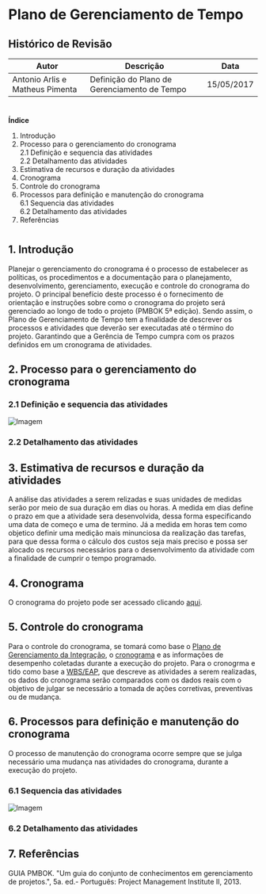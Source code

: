 <h1> Plano de Gerenciamento de Tempo </h1>

<h2> Histórico de Revisão </h2>

| Autor                           | Descrição                                    | Data       |
|---------------------------------|----------------------------------------------|------------|
| Antonio Arlis e Matheus Pimenta | Definição do Plano de Gerenciamento de Tempo | 15/05/2017 |

#
**Índice**

1. Introdução
2. Processo para o gerenciamento do cronograma    
2.1 Definição e sequencia das atividades    
2.2 Detalhamento das atividades
3. Estimativa de recursos e duração da atividades
4. Cronograma
5. Controle do cronograma
6. Processos para definição e manutenção do cronograma    
6.1 Sequencia das atividades    
6.2 Detalhamento das atividades
7. Referências

#

## 1. Introdução      
Planejar o gerenciamento do cronograma é o processo de estabelecer as políticas, os procedimentos e a documentação para o planejamento, 
desenvolvimento, gerenciamento, execução e controle do cronograma do projeto. O principal benefício deste processo é o fornecimento de 
orientação e instruções sobre como o cronograma do projeto será gerenciado ao longo de todo o projeto (PMBOK 5ª edição). Sendo assim, o 
Plano de Gerenciamento de Tempo tem a finalidade de descrever os processos e atividades que deverão ser executadas até o término do projeto. 
Garantindo que a Gerência de Tempo cumpra com os prazos definidos em um cronograma de atividades.

## 2. Processo para o gerenciamento do cronograma    
### 2.1 Definição e sequencia das atividades  

![Imagem](https://github.com/matheuspiment/acert/blob/master/docs/diagrama%20cronograma.PNG)

### 2.2 Detalhamento das atividades

## 3. Estimativa de recursos e duração da atividades
A análise das atividades a serem relizadas e suas unidades de medidas serão por meio de sua duração em dias ou horas.
A medida em dias define o prazo em que a atividade sera desenvolvida, dessa forma especificando uma data de começo e uma de termino. 
Já a medida em horas tem como objetico definir uma medição mais minunciosa da realização das tarefas, para que dessa forma o cálculo 
dos custos seja mais preciso e possa ser alocado os recursos necessários para o desenvolvimento da atividade com a finalidade de cumprir
o tempo programado.

## 4. Cronograma
O cronograma do projeto pode ser acessado clicando [aqui](https://github.com/matheuspiment/acert/blob/master/docs/cronograma.md).

## 5. Controle do cronograma
Para o controle do cronograma, se tomará como base o [Plano de Gerenciamento da Integração](https://github.com/matheuspiment/acert/blob/master/docs/plano-integracao.pdf), o [cronograma](https://github.com/matheuspiment/acert/blob/master/docs/cronograma.md) e as informações de desempenho
coletadas durante a execução do projeto. Para o cronogrma e tido como base a [WBS/EAP](https://github.com/matheuspiment/acert/blob/master/docs/EAP.png), que descreve as atividades a serem realizadas, 
os dados do cronograma serão comparados com os dados reais com o objetivo de julgar se necessário a tomada de ações corretivas, preventivas 
ou de mudança.

## 6. Processos para definição e manutenção do cronograma
O processo de manutenção do cronograma ocorre sempre que se julga necessário uma mudança nas atividades do cronograma, durante 
a execução do projeto.
### 6.1 Sequencia das atividades    

![Imagem](https://github.com/matheuspiment/acert/blob/master/docs/Mudan%C3%A7as%20no%20cronograma.PNG)

### 6.2 Detalhamento das atividades


## 7. Referências
GUIA PMBOK. "Um guia do conjunto de conhecimentos em gerenciamento de projetos.", 5a. ed.- Português: Project Management Institute II, 2013.
